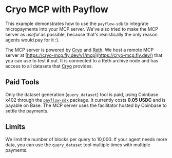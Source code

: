 # Cryo MCP with Payflow
This example demonstrates how to use the `payflow-sdk` to integrate micropayments into your MCP server. We've also tried to make the MCP server as *useful* as possible, because that's realistically the only reason agents would pay for it :).

The MCP server is powered by [Cryo](https://github.com/paradigmxyz/cryo) and [Reth](https://github.com/paradigmxyz/reth). We host a remote MCP server at [https://cryo-mcp.fly.dev/v1/mcp](https://cryo-mcp.fly.dev/) that you can use to test it out. It is connected to a Reth archive node and has access to all datasets that [Cryo](https://github.com/paradigmxyz/cryo) provides.

## Paid Tools
Only the dataset generation (`query_dataset`) tool is paid, using Coinbase x402 through the [`payflow-sdk`](../../packages/payflow-sdk) package. It currently costs **0.05 USDC** and is payable on Base.
The MCP server uses the facilitator hosted by Coinbase to settle the payments.

## Limits
We limit the number of blocks per query to 10,000. If your agent needs more data, you can use the `query_dataset` tool multiple times with multiple payments.